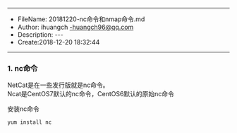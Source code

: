 ___
- FileName: 20181220-nc命令和nmap命令.md
- Author: ihuangch -huangch96@qq.com
- Description: ---
- Create:2018-12-20 18:32:44
___

### 1. nc命令
NetCat是在一些发行版就是nc命令。  
Ncat是CentOS7默认的nc命令，CentOS6默认的原始nc命令  

安装nc命令
```
yum install nc

```

